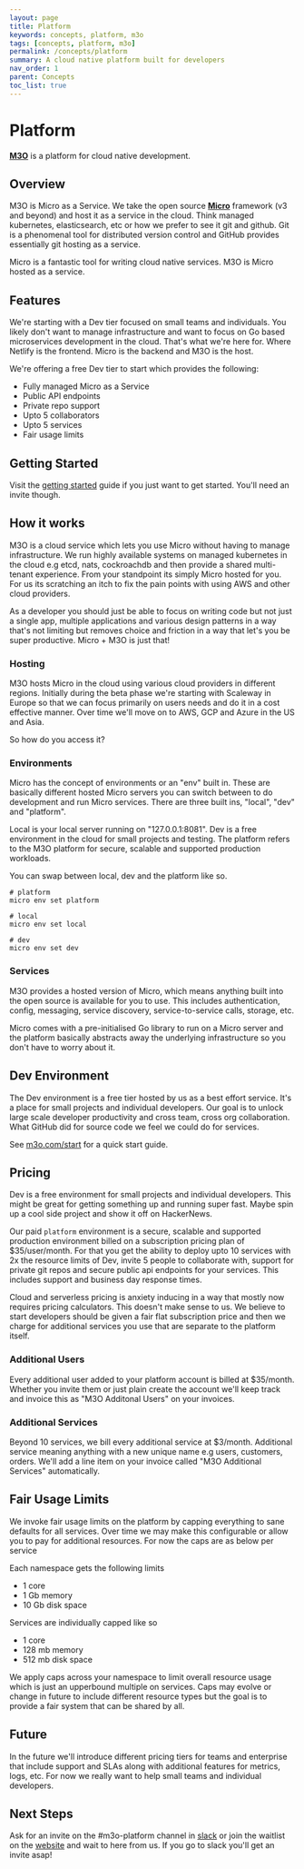```yaml
---
layout: page
title: Platform
keywords: concepts, platform, m3o
tags: [concepts, platform, m3o]
permalink: /concepts/platform
summary: A cloud native platform built for developers
nav_order: 1
parent: Concepts
toc_list: true
---
```



# Platform


[**M3O**](https://m3o.com) is a platform for cloud native development.

## Overview

M3O is Micro as a Service. We take the open source [**Micro**](https://github.com/micro/micro) framework (v3 and beyond) 
and host it as a service in the cloud. Think managed kubernetes, elasticsearch, etc or how we prefer to see it git 
and github. Git is a phenomenal tool for distributed version control and GitHub provides essentially git hosting as a service.

Micro is a fantastic tool for writing cloud native services. M3O is Micro hosted as a service.

## Features

We're starting with a Dev tier focused on small teams and individuals. You likely don't want to manage infrastructure 
and want to focus on Go based microservices development in the cloud. That's what we're here for. Where Netlify 
is the frontend. Micro is the backend and M3O is the host.

We're offering a free Dev tier to start which provides the following:

- Fully managed Micro as a Service
- Public API endpoints
- Private repo support
- Upto 5 collaborators
- Upto 5 services
- Fair usage limits

## Getting Started

Visit the [getting started](/getting-started) guide if you just want to get started. You'll need an invite though.

## How it works

M3O is a cloud service which lets you use Micro without having to manage infrastructure. We run highly available 
systems on managed kubernetes in the cloud e.g etcd, nats, cockroachdb and then provide a shared multi-tenant 
experience. From your standpoint its simply Micro hosted for you. For us its scratching an itch to fix 
the pain points with using AWS and other cloud providers.

As a developer you should just be able to focus on writing code but not just a single app, multiple applications 
and various design patterns in a way that's not limiting but removes choice and friction in a way that let's 
you be super productive. Micro + M3O is just that!

### Hosting

M3O hosts Micro in the cloud using various cloud providers in different regions. Initially during the beta phase 
we're starting with Scaleway in Europe so that we can focus primarily on users needs and do it in a cost effective 
manner. Over time we'll move on to AWS, GCP and Azure in the US and Asia.

So how do you access it?

### Environments

Micro has the concept of environments or an "env" built in. These are basically different hosted Micro servers 
you can switch between to do development and run Micro services. There are three built ins, "local", "dev" and "platform". 

Local is your local server running on "127.0.0.1:8081". Dev is a free environment in the cloud for small projects 
and testing. The platform refers to the M3O platform for secure, scalable and supported production workloads.

You can swap between local, dev and the platform like so.

```
# platform
micro env set platform

# local
micro env set local

# dev
micro env set dev
```

### Services

M3O provides a hosted version of Micro, which means anything built into the open source is available for you to use. 
This includes authentication, config, messaging, service discovery, service-to-service calls, storage, etc.

Micro comes with a pre-initialised Go library to run on a Micro server and the platform basically abstracts 
away the underlying infrastructure so you don't have to worry about it.

## Dev Environment

The Dev environment is a free tier hosted by us as a best effort service. It's a place for small projects and individual developers. 
Our goal is to unlock large scale developer productivity and cross team, cross org collaboration. What GitHub did for source code 
we feel we could do for services.


See [m3o.com/start](https://m3o.com/start) for a quick start guide.

## Pricing

Dev is a free environment for small projects and individual developers. This might be great for getting something up and 
running super fast. Maybe spin up a cool side project and show it off on HackerNews.

Our paid `platform` environment is a secure, scalable and supported production environment billed on a subscription pricing 
plan of $35/user/month. For that you get the ability to deploy upto 10 services with 2x the resource limits of Dev, invite 5 
people to collaborate with, support for private git repos and secure public api endpoints for your services. This includes 
support and business day response times.

Cloud and serverless pricing is anxiety inducing in a way that mostly now requires pricing calculators. This 
doesn't make sense to us. We believe to start developers should be given a fair flat subscription price 
and then we charge for additional services you use that are separate to the platform itself. 

### Additional Users

Every additional user added to your platform account is billed at $35/month. Whether you invite them or just plain create the 
account we'll keep track and invoice this as "M3O Additonal Users" on your invoices.

### Additional Services

Beyond 10 services, we bill every additional service at $3/month. Additional service meaning anything with a new unique name 
e.g users, customers, orders. We'll add a line item on your invoice called "M3O Additional Services" automatically.

## Fair Usage Limits

We invoke fair usage limits on the platform by capping everything to sane defaults for all services. Over time we may 
make this configurable or allow you to pay for additional resources. For now the caps are as below per service

Each namespace gets the following limits

- 1 core
- 1 Gb memory
- 10 Gb disk space

Services are individually capped like so

- 1 core
- 128 mb memory
- 512 mb disk space

We apply caps across your namespace to limit overall resource usage which is just an upperbound multiple on services. 
Caps may evolve or change in future to include different resource types but the goal is to provide a fair system that 
can be shared by all.

## Future 

In the future we'll introduce different pricing tiers for teams and enterprise that include support and SLAs along with 
additional features for metrics, logs, etc. For now we really want to help small teams and individual developers.

## Next Steps

Ask for an invite on the #m3o-platform channel in [slack](https://slack.m3o.com) or join the waitlist on 
the [website](https://m3o.com) and wait to here from us. If you go to slack you'll get an invite asap!
